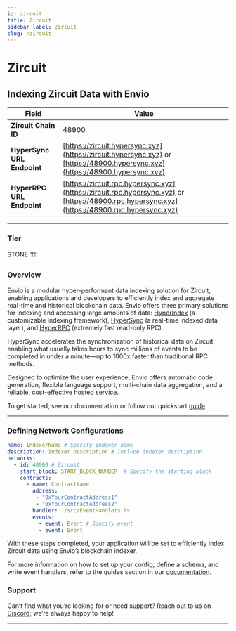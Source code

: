 ```yaml
---
id: zircuit
title: Zircuit
sidebar_label: Zircuit
slug: /zircuit
---
```


# Zircuit

## Indexing Zircuit Data with Envio

| **Field**                     | **Value**                                                                                          |
|-------------------------------|----------------------------------------------------------------------------------------------------|
| **Zircuit Chain ID**     | 48900                                                                                            |
| **HyperSync URL Endpoint**    | [https://zircuit.hypersync.xyz](https://zircuit.hypersync.xyz) or [https://48900.hypersync.xyz](https://48900.hypersync.xyz) |
| **HyperRPC URL Endpoint**     | [https://zircuit.rpc.hypersync.xyz](https://zircuit.rpc.hypersync.xyz) or [https://48900.rpc.hypersync.xyz](https://48900.rpc.hypersync.xyz) |

---

### Tier

STONE 🏗️

### Overview

Envio is a modular hyper-performant data indexing solution for Zircuit, enabling applications and developers to efficiently index and aggregate real-time and historical blockchain data. Envio offers three primary solutions for indexing and accessing large amounts of data: [HyperIndex](/docs/HyperIndex/overview) (a customizable indexing framework), [HyperSync](/docs/HyperSync/overview) (a real-time indexed data layer), and [HyperRPC](/docs/HyperSync/overview-hyperrpc) (extremely fast read-only RPC).

HyperSync accelerates the synchronization of historical data on Zircuit, enabling what usually takes hours to sync millions of events to be completed in under a minute—up to 1000x faster than traditional RPC methods.

Designed to optimize the user experience, Envio offers automatic code generation, flexible language support, multi-chain data aggregation, and a reliable, cost-effective hosted service.

To get started, see our documentation or follow our quickstart [guide](/docs/HyperIndex/contract-import).

---

### Defining Network Configurations

```yaml
name: IndexerName # Specify indexer name
description: Indexer Description # Include indexer description
networks:
  - id: 48900 # Zircuit  
    start_block: START_BLOCK_NUMBER  # Specify the starting block
    contracts:
      - name: ContractName
        address:
         - "0xYourContractAddress1"
         - "0xYourContractAddress2"
        handler: ./src/EventHandlers.ts
        events:
          - event: Event # Specify event
          - event: Event
```

With these steps completed, your application will be set to efficiently index Zircuit data using Envio’s blockchain indexer.

For more information on how to set up your config, define a schema, and write event handlers, refer to the guides section in our [documentation](/docs/HyperIndex/configuration-file).

### Support

Can’t find what you’re looking for or need support? Reach out to us on [Discord](https://discord.com/invite/Q9qt8gZ2fX); we’re always happy to help!

---
